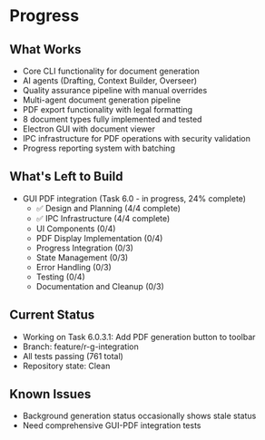 # Progress

## What Works
- Core CLI functionality for document generation
- AI agents (Drafting, Context Builder, Overseer)  
- Quality assurance pipeline with manual overrides
- Multi-agent document generation pipeline
- PDF export functionality with legal formatting
- 8 document types fully implemented and tested
- Electron GUI with document viewer
- IPC infrastructure for PDF operations with security validation
- Progress reporting system with batching

## What's Left to Build
- GUI PDF integration (Task 6.0 - in progress, 24% complete)
  - ✅ Design and Planning (4/4 complete)
  - ✅ IPC Infrastructure (4/4 complete)
  - UI Components (0/4)
  - PDF Display Implementation (0/4)
  - Progress Integration (0/3)
  - State Management (0/3)
  - Error Handling (0/3)
  - Testing (0/4)
  - Documentation and Cleanup (0/3)

## Current Status
- Working on Task 6.0.3.1: Add PDF generation button to toolbar
- Branch: feature/r-g-integration
- All tests passing (761 total)
- Repository state: Clean

## Known Issues
- Background generation status occasionally shows stale status
- Need comprehensive GUI-PDF integration tests 